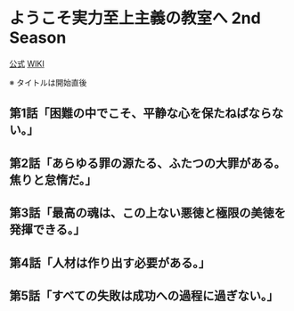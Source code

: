 # ようこそ実力至上主義の教室へ 2nd Season

[公式](http://you-zitsu.com/) 
[WIKI](https://ja.wikipedia.org/wiki/%E3%82%88%E3%81%86%E3%81%93%E3%81%9D%E5%AE%9F%E5%8A%9B%E8%87%B3%E4%B8%8A%E4%B8%BB%E7%BE%A9%E3%81%AE%E6%95%99%E5%AE%A4%E3%81%B8_(%E3%83%86%E3%83%AC%E3%83%93%E3%82%A2%E3%83%8B%E3%83%A1)) 

※ タイトルは開始直後

## 第1話「困難の中でこそ、平静な心を保たねばならない。」

## 第2話「あらゆる罪の源たる、ふたつの大罪がある。焦りと怠惰だ。」

## 第3話「最高の魂は、この上ない悪徳と極限の美徳を発揮できる。」

## 第4話「人材は作り出す必要がある。」

## 第5話「すべての失敗は成功への過程に過ぎない。」
